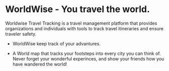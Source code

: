 # WorldWise - You travel the world.
 Worldwise Travel Tracking is a travel management platform that provides organizations and individuals with tools to track travel itineraries and ensure traveler safety.

- WorldWise keep track of your advantures.

- A World map that tracks your footsteps into every city you can think of. Never forget your wonderful experinces, and show your friends how you have wandered the world!
